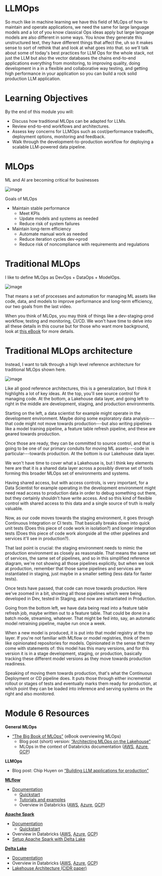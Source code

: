# LLMOps
So much like in machine learning we have this field of MLOps of how to maintain and operate applications, we need the same for large language models and a lot of you know classical Ops ideas apply but large language models are also different in some ways. You know they generate this unstructured text, they have different things that affect the, uh so it makes sense to sort of rethink that and look at what goes into that. so we'll talk about some of today's best practices for LLM Ops for the whole
stack, not just the LLM but also the vector databases the chains end-to-end applications everything from monitoring, to improving quality, doing development in a in a flexible and collaborative way testing, and getting high performance in your application so you can build a rock solid production LLM application.

# Learning Objectives
By the end of this module you will:
- Discuss how traditional MLOps can be adapted for LLMs.
- Review end-to-end workflows and architectures.
- Assess key concerns for LLMOps such as cost/performance tradeoffs, deployment options, monitoring and feedback.
- Walk through the development-to-production workflow for deploying a scalable LLM-powered data pipeline.

# MLOps
ML and AI are becoming critical for businesses

![image](https://github.com/vivekprm/LLM-application-production/assets/2403660/8eacbf59-75ac-4e4e-8bc0-3897b56de3c3)

Goals of MLOps
- Maintain stable performance
  - Meet KPIs
  - Update models and systems as needed
  - Reduce risk of system failures
- Maintain long-term efficiency
  - Automate manual work as needed
  - Reduce iteration cycles dev→prod
  - Reduce risk of noncompliance with requirements and regulations

# Traditional MLOps
I like to define MLOps as DevOps + DataOps + ModelOps. 

![image](https://github.com/vivekprm/LLM-application-production/assets/2403660/8e782753-0404-470a-b2db-092135694acf)

That means a set of processes and automation for managing ML assets like code, data, and models to improve performance and long-term efficiency, our two goals from the last video.

When you think of MLOps, you may think of things like a dev-staging-prod workflow, testing and monitoring, CI/CD. We won't have time to delve into all these details in this course but for those who want more background, look at [this eBook](https://www.databricks.com/resources/ebook/the-big-book-of-mlops) for more details.

# Traditional MLOps architecture
Instead, I want to talk through a high level reference architecture for traditional MLOps shown here.

![image](https://github.com/vivekprm/LLM-application-production/assets/2403660/c35c0b67-7195-4c9e-96dc-699d6299baeb)

Like all good reference architectures, this is a generalization, but I think it highlights a lot of key ideas. At the top, you'll see source control for managing code. At the bottom, a Lakehouse data layer, and going left to right in the middle are development, staging, and production environments.

Starting on the left, a data scientist for example might operate in the development environment. Maybe doing some exploratory data analysis--- that code might not move towards production---but also writing pipelines like a model training pipeline, a feature table refresh pipeline, and these are geared towards production.

Once those are ready, they can be committed to source control, and that is going to be one of our primary conduits for moving ML assets---code in particular---towards production.
At the bottom is our Lakehouse data layer.

We won't have time to cover what a Lakehouse is, but I think key elements here are that it is a shared data layer across a possibly diverse set of tools forming this broader MLOps set of environments and systems.

Having shared access, but with access controls, is very important, for a Data Scientist for example operating in the development environment might need read access to production data in order to debug something out there, but they certainly shouldn't have write access. And so this kind of flexible control with shared access to this data and a single source of truth is really valuable.

Now, as our code moves towards the staging environment, it goes through Continuous Integration or CI tests. That basically breaks down into quick unit tests (Does this piece of code work in isolation?) and longer integration tests (Does this piece of code work alongside all the other pipelines and services it'll see in production?).

That last point is crucial: the staging environment needs to mimic the production environment as closely as reasonable. That means the same set of services, the same set of pipelines, and so in this simplified reference diagram, we're not showing all those pipelines explicitly, but when we look at production, remember that those
same pipelines and services are instantiated in staging, just maybe in a smaller setting (less data for faster tests).

Once tests have passed, that code can move towards production. Here we've zoomed in a bit, showing all those pipelines which were being developed in Dev, tested in Staging, and now are instantiated in Production.

Going from the bottom left, we have data being read into a feature table refresh job, maybe written out to a feature table. That could be done in a batch mode, streaming, whatever. That might be fed into, say, an automatic model retraining pipeline, maybe run once a week.

When a new model is produced, it is put into that model registry at the top layer. If you're not familiar with MLflow or model registries, think of them like opinionated repositories for models. Opinionated in the sense that they come with statements of: this model has this many versions, and for this version it is in a stage development, staging, or production, basically tracking these different model versions as they move towards production readiness.

Speaking of moving them towards production, that's what the Continuous Deployment or CD pipeline does. It puts those through either incremental rollout or stages of tests and eventually marks them ready for production, at which point they can be loaded into inference and serving systems on the right and also monitored.

# Module 6 Resources
**General MLOps**
- [“The Big Book of MLOps”](https://www.databricks.com/resources/ebook/the-big-book-of-mlops) (eBook overviewing MLOps)
  - Blog post (short) version: [“Architecting MLOps on the Lakehouse”](https://www.databricks.com/blog/2022/06/22/architecting-mlops-on-the-lakehouse.html)
  - MLOps in the context of Databricks documentation ([AWS](https://docs.databricks.com/machine-learning/mlops/mlops-workflow.html), [Azure](https://learn.microsoft.com/en-us/azure/databricks/machine-learning/mlops/mlops-workflow), [GCP](https://docs.gcp.databricks.com/machine-learning/mlops/mlops-workflow.html))

**LLMOps**
- Blog post: Chip Huyen on [“Building LLM applications for production”](https://huyenchip.com/2023/04/11/llm-engineering.html)

**[MLflow](https://mlflow.org/)**
- [Documentation](https://mlflow.org/docs/latest/index.html)
  - [Quickstart](https://mlflow.org/docs/latest/quickstart.html)
  - [Tutorials and examples](https://mlflow.org/docs/latest/tutorials-and-examples/index.html)
  - Overview in Databricks ([AWS](https://docs.databricks.com/mlflow/index.html), [Azure](https://learn.microsoft.com/en-us/azure/databricks/mlflow/), [GCP](https://docs.gcp.databricks.com/mlflow/index.html))

**[Apache Spark](https://spark.apache.org/)**
- [Documentation](https://spark.apache.org/docs/latest/index.html)
  - [Quickstart](https://spark.apache.org/docs/latest/quick-start.html)
- Overview in Databricks ([AWS](https://docs.databricks.com/spark/index.html), [Azure](https://learn.microsoft.com/en-us/azure/databricks/spark/), [GCP](https://docs.gcp.databricks.com/spark/index.html))
- [Setup Apache Spark with Delta Lake](https://docs.delta.io/latest/quick-start.html#set-up-apache-spark-with-delta-lake)

**[Delta Lake](https://delta.io/)**
- [Documentation](https://docs.delta.io/latest/index.html)
- Overview in Databricks ([AWS](https://docs.databricks.com/delta/index.html), [Azure](https://learn.microsoft.com/en-us/azure/databricks/delta/), [GCP](https://docs.gcp.databricks.com/delta/index.html))
- [Lakehouse Architecture (CIDR paper)](https://www.cidrdb.org/cidr2021/papers/cidr2021_paper17.pdf)
